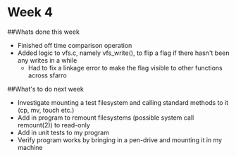 Week 4
======

##Whats done this week
* Finished off time comparison operation
* Added logic to vfs.c, namely vfs_write(), to flip a flag if there hasn't been any writes in a while
  * Had to fix a linkage error to make the flag visible to other functions across sfarro  


##What's to do next week
* Investigate mounting a test filesystem and calling standard methods to it (cp, mv, touch etc.)
* Add in program to remount filesystems (possible system call remount(2)) to read-only
* Add in unit tests to my program
* Verify program works by bringing in a pen-drive and mounting it in my machine
